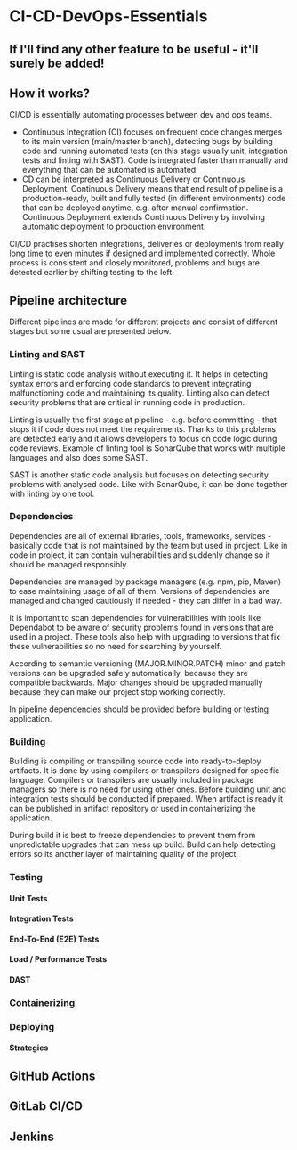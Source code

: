 # CI-CD-DevOps-Essentials
## If I'll find any other feature to be useful - it'll surely be added!
## How it works?
CI/CD is essentially automating processes between dev and ops teams.
* Continuous Integration \(CI\) focuses on frequent code changes merges to its main version \(main/master branch\), detecting bugs by building code and running automated tests \(on this stage usually unit, integration tests and linting with SAST\). Code is integrated faster than manually and everything that can be automated is automated.
* CD can be interpreted as Continuous Delivery or Continuous Deployment. Continuous Delivery means that end result of pipeline is a production-ready, built and fully tested \(in different environments\) code that can be deployed anytime, e.g. after manual confirmation. Continuous Deployment extends Continuous Delivery by involving automatic deployment to production environment.

CI/CD practises shorten integrations, deliveries or deployments from really long time to even minutes if designed and implemented correctly. Whole process is consistent and closely monitored, problems and bugs are detected earlier by shifting testing to the left.
## Pipeline architecture
Different pipelines are made for different projects and consist of different stages but some usual are presented below.
### Linting and SAST
Linting is static code analysis without executing it. It helps in detecting syntax errors and enforcing code standards to prevent integrating malfunctioning code and maintaining its quality. Linting also can detect security problems that are critical in running code in production.

Linting is usually the first stage at pipeline - e.g. before committing - that stops it if code does not meet the requirements. Thanks to this problems are detected early and it allows developers to focus on code logic during code reviews. Example of linting tool is SonarQube that works with multiple languages and also does some SAST.

SAST is another static code analysis but focuses on detecting security problems with analysed code. Like with SonarQube, it can be done together with linting by one tool.
### Dependencies
Dependencies are all of external libraries, tools, frameworks, services - basically code that is not maintained by the team but used in project. Like in code in project, it can contain vulnerabilities and suddenly change so it should be managed responsibly.

Dependencies are managed by package managers \(e.g. npm, pip, Maven\) to ease maintaining usage of all of them. Versions of dependencies are managed and changed cautiously if needed - they can differ in a bad way.

It is important to scan dependencies for vulnerabilities with tools like Dependabot to be aware of security problems found in versions that are used in a project. These tools also help with upgrading to versions that fix these vulnerabilities so no need for searching by yourself.

According to semantic versioning \(MAJOR.MINOR.PATCH\) minor and patch versions can be upgraded safely automatically, because they are compatible backwards. Major changes should be upgraded manually because they can make our project stop working correctly.

In pipeline dependencies should be provided before building or testing application.
### Building
Building is compiling or transpiling source code into ready-to-deploy artifacts. It is done by using compilers or transpilers designed for specific language. Compilers or transpilers are usually included in package managers so there is no need for using other ones. Before building unit and integration tests should be conducted if prepared. When artifact is ready it can be published in artifact repository or used in containerizing the application.

During build it is best to freeze dependencies to prevent them from unpredictable upgrades that can mess up build. Build can help detecting errors so its another layer of maintaining quality of the project.
### Testing
#### Unit Tests
#### Integration Tests
#### End-To-End \(E2E\) Tests
#### Load / Performance Tests
#### DAST
### Containerizing
### Deploying
#### Strategies
## GitHub Actions
## GitLab CI/CD
## Jenkins
